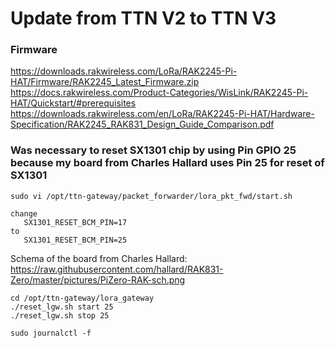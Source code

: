   # Update from TTN V2 to TTN V3


### Firmware
https://downloads.rakwireless.com/LoRa/RAK2245-Pi-HAT/Firmware/RAK2245_Latest_Firmware.zip
https://docs.rakwireless.com/Product-Categories/WisLink/RAK2245-Pi-HAT/Quickstart/#prerequisites
https://downloads.rakwireless.com/en/LoRa/RAK2245-Pi-HAT/Hardware-Specification/RAK2245_RAK831_Design_Guide_Comparison.pdf


### Was necessary to reset SX1301 chip by using Pin GPIO 25 because my board from Charles Hallard uses Pin 25 for reset of SX1301

```
sudo vi /opt/ttn-gateway/packet_forwarder/lora_pkt_fwd/start.sh

change 
   SX1301_RESET_BCM_PIN=17
to
   SX1301_RESET_BCM_PIN=25   
```

Schema of the board from Charles Hallard: https://raw.githubusercontent.com/hallard/RAK831-Zero/master/pictures/PiZero-RAK-sch.png

```
cd /opt/ttn-gateway/lora_gateway
./reset_lgw.sh start 25
./reset_lgw.sh stop 25

sudo journalctl -f
```
